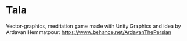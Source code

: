 # Tala
Vector-graphics, meditation game made with Unity
Graphics and idea by Ardavan Hemmatpour: https://www.behance.net/ArdavanThePersian
